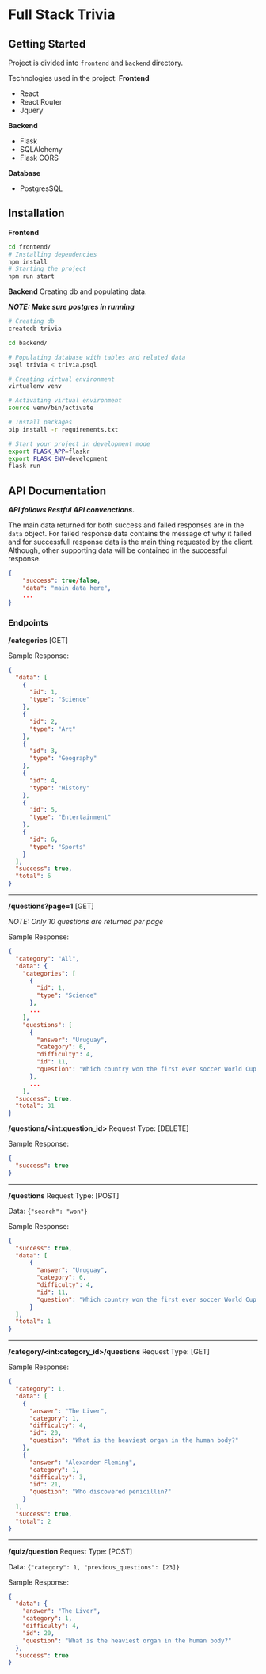 # Full Stack Trivia

## Getting Started

Project is divided into `frontend` and `backend` directory.

Technologies used in the project:
**Frontend**

- React
- React Router
- Jquery

**Backend**

- Flask
- SQLAlchemy
- Flask CORS

**Database**

- PostgresSQL

## Installation

**Frontend**

```bash
cd frontend/
# Installing dependencies
npm install
# Starting the project
npm run start
```

**Backend**
Creating db and populating data.

**_NOTE: Make sure postgres in running_**

```bash
# Creating db
createdb trivia

cd backend/

# Populating database with tables and related data
psql trivia < trivia.psql
```

```bash
# Creating virtual environment
virtualenv venv

# Activating virtual environment
source venv/bin/activate

# Install packages
pip install -r requirements.txt

# Start your project in development mode
export FLASK_APP=flaskr
export FLASK_ENV=development
flask run
```

## API Documentation

**_API follows Restful API convenctions._**

The main data returned for both success and failed responses are in the `data` object. For failed response data contains the message of why it failed and for successfull response data is the main thing requested by the client. Although, other supporting data will be contained in the successful response.

```JSON
{
    "success": true/false,
    "data": "main data here",
    ...
}
```

### Endpoints

**/categories** [GET]

Sample Response:

```JSON
{
  "data": [
    {
      "id": 1,
      "type": "Science"
    },
    {
      "id": 2,
      "type": "Art"
    },
    {
      "id": 3,
      "type": "Geography"
    },
    {
      "id": 4,
      "type": "History"
    },
    {
      "id": 5,
      "type": "Entertainment"
    },
    {
      "id": 6,
      "type": "Sports"
    }
  ],
  "success": true,
  "total": 6
}
```

---

**/questions?page=1** [GET]

_NOTE: Only 10 questions are returned per page_

Sample Response:

```JSON
{
  "category": "All",
  "data": {
    "categories": [
      {
        "id": 1,
        "type": "Science"
      },
      ...
    ],
    "questions": [
      {
        "answer": "Uruguay",
        "category": 6,
        "difficulty": 4,
        "id": 11,
        "question": "Which country won the first ever soccer World Cup in 1930?"
      },
      ...
    ],
  "success": true,
  "total": 31
}
```

**/questions/\<int:question_id\>** Request Type: [DELETE]

Sample Response:

```JSON
{
  "success": true
}
```

---

**/questions** Request Type: [POST]

Data: `{"search": "won"}`

Sample Response:

```JSON
{
  "success": true,
  "data": [
      {
        "answer": "Uruguay",
        "category": 6,
        "difficulty": 4,
        "id": 11,
        "question": "Which country won the first ever soccer World Cup in 1930?"
      }
  ],
  "total": 1
}
```

---

**/category/\<int:category_id\>/questions** Request Type: [GET]

Sample Response:

```JSON
{
  "category": 1,
  "data": [
    {
      "answer": "The Liver",
      "category": 1,
      "difficulty": 4,
      "id": 20,
      "question": "What is the heaviest organ in the human body?"
    },
    {
      "answer": "Alexander Fleming",
      "category": 1,
      "difficulty": 3,
      "id": 21,
      "question": "Who discovered penicillin?"
    }
  ],
  "success": true,
  "total": 2
}
```

---

**/quiz/question** Request Type: [POST]

Data: `{"category": 1, "previous_questions": [23]}`

Sample Response:

```json
{
  "data": {
    "answer": "The Liver",
    "category": 1,
    "difficulty": 4,
    "id": 20,
    "question": "What is the heaviest organ in the human body?"
  },
  "success": true
}
```
